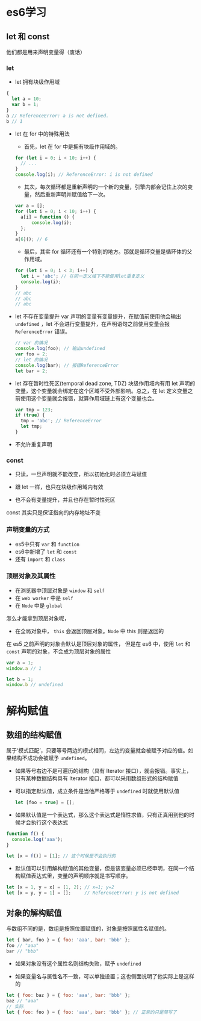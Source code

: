 # es6学习

## let 和 const

他们都是用来声明变量得（废话）

### let

- let 拥有块级作用域
```js
{
  let a = 10;
  var b = 1;
}
a // ReferenceError: a is not defined.
b // 1
```
- let 在 for 中的特殊用法
    - 首先，let 在 for 中是拥有块级作用域的。
    ```js
    for (let i = 0; i < 10; i++) {
      // ...
    }
    console.log(i); // ReferenceError: i is not defined
    ```
    - 其次，每次循环都是重新声明的一个新的变量，引擎内部会记住上次的变量，然后重新声明并赋值给下一次。
    ``` js
    var a = [];
    for (let i = 0; i < 10; i++) {
      a[i] = function () {
          console.log(i);
      };
    }
    a[6](); // 6
    ```
    - 最后，其实 for 循环还有一个特别的地方。那就是循环变量是循环体的父作用域。
    ```js
    for (let i = 0; i < 3; i++) {
      let i = 'abc'; // 在同一定义域下不能使用let重复定义
      console.log(i);
    }
    // abc
    // abc
    // abc
    ```

- let 不存在变量提升
  var 声明的变量有变量提升，在赋值前使用他会输出 `undefined` ，let 不会进行变量提升，在声明语句之前使用变量会报 `ReferenceError` 错误。
  ```js
  // var 的情况
  console.log(foo); // 输出undefined
  var foo = 2;
  // let 的情况
  console.log(bar); // 报错ReferenceError
  let bar = 2;
  ```

- let 存在暂时性死区(temporal dead zone, TDZ)
  块级作用域内有用 let 声明的变量，这个变量就会绑定在这个区域不受外部影响。总之，在 let 定义变量之前使用这个变量就会报错，就算作用域链上有这个变量也会。
  ```js
  var tmp = 123;
  if (true) {
    tmp = 'abc'; // ReferenceError
    let tmp;
  }
  ```
- 不允许重复声明


### const
- 只读，一旦声明就不能改变，所以初始化时必须立马赋值

- 跟 let 一样，也只在块级作用域内有效

- 也不会有变量提升，并且也存在暂时性死区

const 其实只是保证指向的内存地址不变


### 声明变量的方式

- es5中只有 `var` 和 `function`
- es6中新增了 `let` 和 `const`
- 还有 `import` 和 `class`


### 顶层对象及其属性
- 在浏览器中顶层对象是 `window` 和 `self`
- 在 `web worker` 中是 `self`
- 在 `Node` 中是 `global`

怎么才能拿到顶层对象呢，
  - 在全局对象中， `this` 会返回顶层对象。`Node` 中 this 则是返回的

在 es5 之前声明的对象会默认是顶层对象的属性， 但是在 es6 中，使用 `let` 和 `const` 声明的对象，不会成为顶层对象的属性
```js
var a = 1;
window.a // 1

let b = 1;
window.b // undefined
```

# 解构赋值

## 数组的结构赋值

属于‘模式匹配’，只要等号两边的模式相同，左边的变量就会被赋予对应的值。如果结构不成功会被赋予 `undefined`。

- 如果等号右边不是可遍历的结构（具有 Iterator 接口），就会报错。事实上，只有某种数据结构具有 Iterator 接口，都可以采用数组形式的结构赋值

- 可以指定默认值，成立条件是当他严格等于 `undefined` 时就使用默认值
  ```js
  let [foo = true] = [];
  ```
- 如果默认值是一个表达式，那么这个表达式是惰性求值，只有正真用到他的时候才会执行这个表达式
```js
function f() {
  console.log('aaa');
}

let [x = f()] = [1]; // 这个时候是不会执行的
```
- 默认值可以引用解构赋值的其他变量，但是该变量必须已经申明，在同一个结构赋值表达式里，变量的声明顺序就是书写顺序。

```js
let [x = 1, y = x] = [1, 2]; // x=1; y=2
let [x = y, y = 1] = [];     // ReferenceError: y is not defined
```

## 对象的解构赋值

与数组不同的是，数组是按照位置赋值的，对象是按照属性名赋值的。

```js
let { bar, foo } = { foo: 'aaa', bar: 'bbb' };
foo // "aaa"
bar // "bbb"
```

- 如果对象没有这个属性名则结构失败，赋予 `undefined` 

- 如果变量名与属性名不一致，可以单独设置；这也侧面说明了他实际上是这样的
```js
let { foo: baz } = { foo: 'aaa', bar: 'bbb' };
baz // "aaa"
// 实际
let { foo: foo } = { foo: 'aaa', bar: 'bbb' }; // 正常的只是简写了
```